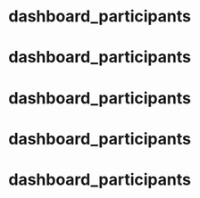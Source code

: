 # dashboard_participants
# dashboard_participants
# dashboard_participants
# dashboard_participants
# dashboard_participants
